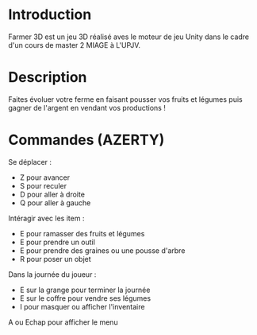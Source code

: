 # Introduction
Farmer 3D est un jeu 3D réalisé aves le moteur de jeu Unity dans le cadre d'un cours de master 2 MIAGE à L'UPJV.

# Description
Faites évoluer votre ferme en faisant pousser vos fruits et légumes puis gagner de l'argent en vendant vos productions ! 

# Commandes (AZERTY)
Se déplacer :
  - Z pour avancer
  - S pour reculer
  - D pour aller à droite
  - Q pour aller à gauche

Intéragir avec les item :
  - E pour ramasser des fruits et légumes
  - E pour prendre un outil
  - E pour prendre des graines ou une pousse d'arbre
  - R pour poser un objet

Dans la journée du joueur :
  - E sur la grange pour terminer la journée
  - E sur le coffre pour vendre ses légumes
  - I pour masquer ou afficher l'inventaire

A ou Echap pour afficher le menu 
